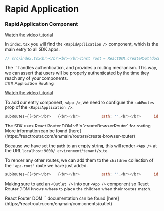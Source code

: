 # Rapid Application

### Rapid Application Component

[Watch the video tutorial](https://rapidplatform.sharepoint.com/:v:/s/projects/EfrR5B_wRQ9LqN_TV7uOEN4B9n_fy51mLnX1ZBZC-pUKNA?e=P61L3O)

In `index.tsx` you will find the `<RapidApplication />` component, which is the main entry to all SDK apps.

```JavaScript
// src/index.tsx<br></br><br></br>const root = ReactDOM.createRoot(document.getElementById("root")!);<br></br><br></br>root.render(<RapidApplication />);
```

<div id="bkmrk-the-%3Crapidapplicatio"><div><div>The `<RapidApplication />` handles authentication, and provides a routing mechanism. This way, we can assert that users will be properly authenticated by the time they reach any of your components.   
  
</div></div></div>### Application Routing  


[Watch the video tutorial](https://rapidplatform.sharepoint.com/:v:/s/projects/EX3Zg48pmJZHojQkaJO2BL0B6YSRI2RPWXAizSRM6JvRwQ?e=3IKzYB)

To add our entry component, `<App />`, we need to configure the `subRoutes` prop of the `<RapidApplication />`.

```JavaScript
subRoutes={[<br></br>	{<br></br>      	path: '',<br></br>		id: 'app-root',<br></br>		element: <App />,<br></br>	}<br></br>]}
```

<p class="callout info">The SDK uses React Router DOM v6's `createBrowserRouter` for routing. More information can be found [here](https://reactrouter.com/en/main/routers/create-browser-router)  
</p>

Because we have set the `path` to an empty string, this will render `<App />` at the URL `localhost:9000/_environment/tenant/site`.   
  
To render any other routes, we can add them to the `children` collection of the `'app-root'` route we have just added.

```JavaScript
subRoutes={[<br></br>	{<br></br>      	path: '',<br></br>		id: 'app-root',<br></br>		element: <App />,<br></br>        children: [<br></br>			{<br></br>            	path: 'child',<br></br>            	id: 'child',<br></br>                element: <Child />,<br></br>			}<br></br>		]<br></br>	}<br></br>]}
```

Making sure to add an `<Outlet />` into our `<App />` component so React Router DOM knows where to place the children when their routes match.

<p class="callout info">React Router DOM `<Outlet />` documentation can be found [here](https://reactrouter.com/en/main/components/outlet)</p>